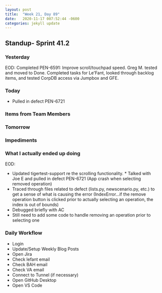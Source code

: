 ```yaml
---
layout: post
title:  "Week 21, Day 89"
date:   2020-11-17 007:52:44 -0600
categories: jekyll update
---
```


## Standup- Sprint 41.2
  
### Yesterday
EOD: Completed PEN-6591: Improve scroll/touchpad speed. Greg M. tested and moved to Done. Completed tasks for Le'Fant, looked through backlog items, and tested CorpDB access via Jumpbox and GFE.

### Today
* Pulled in defect PEN-6721

### Items from Team Members

### Tomorrow
 
### Impediments

### What I actually ended up doing
EOD: 
* Updated tigertest-support re the scrolling functionality. * Talked with Joe E and pulled in defect PEN-6721 (App crash when selecting removed operation)
* Traced through files related to defect (lists.py, newscenario.py, etc.) to get a sense of what is causing the error (IndexError...if the remove operation button is clicked prior to actually selecting an operation, the index is out of bounds)
* Debugged briefly with AC
* Still need to add some code to handle removing an operation prior to selecting one


### Daily Workflow
* Login
* Update/Setup Weekly Blog Posts
* Open Jira
* Check lefant email
* Check BAH email
* Check VA email
* Connect to Tunnel (if necessary)
* Open GitHub Desktop
* Open VS Code

